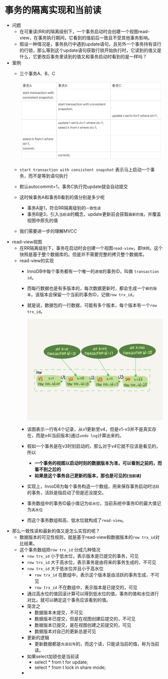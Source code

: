 # 事务的隔离实现和当前读

- 问题
    - 在可重读(RR)的隔离级别下，一个事务启动时会创建一个视图read-view，在事务执行期间，它看到的值前后一致且不受其他事务影响。
    - 假设一种情况是，事务执行中遇到update语句，且另外一个事务持有该行的行锁，那么等到这个update语句获取行锁开始执行时，它读到的值又是什么，它更改后事务里读到的值又和事务启动时看到的是一样吗？
- 案例
    - 三个事务A、B、C

        ![%E4%BA%8B%E5%8A%A1%E7%9A%84%E9%9A%94%E7%A6%BB%E5%AE%9E%E7%8E%B0%E5%92%8C%E5%BD%93%E5%89%8D%E8%AF%BB%20e9bc926402294679932072ae539e9d59/Untitled.png](%E4%BA%8B%E5%8A%A1%E7%9A%84%E9%9A%94%E7%A6%BB%E5%AE%9E%E7%8E%B0%E5%92%8C%E5%BD%93%E5%89%8D%E8%AF%BB%20e9bc926402294679932072ae539e9d59/Untitled.png)

    - `start transaction with consistent snapshot` 表示马上启动一个事务，而不是等到语句执行
    - 默认autocommit=1，事务C执行完update就会自动提交
    - 这时候事务A和事务B看到的值分别是多少呢
        - 事务A是1，符合RR隔离级别的`一致性读`
        - 事务B是3，引入`当前读`的概念，update更新前会获取`最新的值`，并覆盖视图中原先的值
    - 我们需要进一步的理解MVCC
- read-view视图
    - 在RR隔离级别下，事务在启动时会创建一个视图`read-view`，即`快照`。这个快照是基于整个数据库的。但是并不需要完整的拷贝整个数据库。
    - read-view的实现
        - InnoDB中每个事务都有一个唯一的`递增`的事务ID，叫做 `transaction id`。
        - 而每行数据也是有多版本的，每次数据更新时，都会生成一个`新的版本`，该版本会保留一个当前的事务ID，记做`row trx_id`。
        - 就是说，数据包的一行数据，可能有多个版本，每个版本有一个`row trx_id`。

            ![%E4%BA%8B%E5%8A%A1%E7%9A%84%E9%9A%94%E7%A6%BB%E5%AE%9E%E7%8E%B0%E5%92%8C%E5%BD%93%E5%89%8D%E8%AF%BB%20e9bc926402294679932072ae539e9d59/Untitled%201.png](%E4%BA%8B%E5%8A%A1%E7%9A%84%E9%9A%94%E7%A6%BB%E5%AE%9E%E7%8E%B0%E5%92%8C%E5%BD%93%E5%89%8D%E8%AF%BB%20e9bc926402294679932072ae539e9d59/Untitled%201.png)

        - 该图表示一行有4个记录，从v1更新至v4，但是v1-v3并不是真实存在，而是v4(当前版本)通过`undo log`计算出来的。
        - 假如一个事务是在v3时刻启动的，那么对于v4它就不应该是看见的，所以
            - **一个事务的视图以启动时刻的数据版本为准，可以看到之前的，而看不到之后的**
            - **如果是这个事务自己更新的版本，那也是可见的(`当前读`)**
        - 实现上，InnoDB为每个事务构造一个数组，用来保存事务启动时`活跃`的事务，活跃是指启动了但是还没提交。
        - 事务数组中的事务ID最小值记为`低水位`，当前系统中事务ID的最大值记为`高水位`
        - 而这个事务数组和高、低水位就构成了`read-view`。
- 那么一致性读和最新的值又是怎么实现的呢？
    - 数据版本的可见性规则，就是基于read-view和数据版本的`row trx_id`对比结果。
    - 这个事务数组把`row trx_id` 分成几种情况
        - `row trx_id` 小于低水位，表示版本是已提交的事务，可见
        - `row trx_id` 大于高水位，表示事务是由将来的事务生成的，不可见
        - `row trx_id` 大于低水位并且小于高水位
            - `row trx_id` 在数组中，表示这个版本是由活跃的事务生成，不可见
            - `row trx_id` 不在数组中，表示版本是已提交的，可见
        - 通过高水位的值回滚计算可以得到低水位的值，事务的值和水位进行对比，就可以确定这个事务应该看到的值。
        - 简言之
            - 数据版本未提交，不可见
            - 数据版本已提交，但是在视图创建后提交的，不可见
            - 数据版本已提交，是在视图创建之前提交的，可见
            - 数据版本对自己的更新总是可见
        - 更新的逻辑
            - 更新数据都是`先读后写`的，而这个读，只能读当前的值，称为当前读。
        - 如果select加锁也是当前读
            - select  * from t for update;
            - select * from t lock in share mode;
        -
